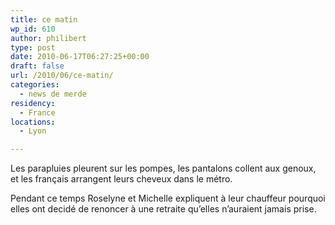 ```yaml
---
title: ce matin
wp_id: 610
author: philibert
type: post
date: 2010-06-17T06:27:25+00:00
draft: false
url: /2010/06/ce-matin/
categories:
  - news de merde
residency:
  - France
locations:
  - Lyon

---
```

Les parapluies pleurent sur les pompes, les pantalons collent aux genoux, et les français arrangent leurs cheveux dans le métro. 

Pendant ce temps <span class=caps>Roselyne et Michelle</span> expliquent à leur chauffeur pourquoi elles ont decidé de renoncer à une retraite qu&rsquo;elles n&rsquo;auraient jamais prise.